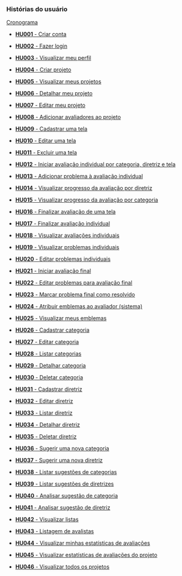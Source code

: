 ### Histórias do usuário

[Cronograma](./cronograma.md)

- [**HU001** - Criar conta](./hu-001/read.md)
- [**HU002** - Fazer login](./hu-002/read.md)
- [**HU003** - Visualizar meu perfil]()

- [**HU004** - Criar projeto](./hu-004/read.md)
- [**HU005** - Visualizar meus projetos](./hu-005/read.md)
- [**HU006** - Detalhar meu projeto](./hu-006/read.md)
- [**HU007** - Editar meu projeto]()
- [**HU008** - Adicionar avaliadores ao projeto]()
- [**HU009** - Cadastrar uma tela](./hu-009/read.md)
- [**HU010** - Editar uma tela]()
- [**HU011** - Excluir uma tela]()

- [**HU012** - Iniciar avaliação individual por categoria, diretriz e tela](./hu-012/read.md)
- [**HU013** - Adicionar problema à avaliação individual](./hu-013/read.md)
- [**HU014** - Visualizar progresso da avaliação por diretriz](./hu-014/read.md)
- [**HU015** - Visualizar progresso da avaliação por categoria](./hu-015/read.md)
- [**HU016** - Finalizar avaliação de uma tela](./hu-016/read.md)
- [**HU017** - Finalizar avaliação individual](./hu-017/read.md)
- [**HU018** - Visualizar avaliações individuais]()
- [**HU019** - Visualizar problemas individuais](./hu-019/read.md)
- [**HU020** - Editar problemas individuais]()
- [**HU021** - Iniciar avaliação final]()
- [**HU022** - Editar problemas para avaliação final]()
- [**HU023** - Marcar problema final como resolvido]()

- [**HU024** - Atribuir emblemas ao avaliador (sistema)]()
- [**HU025** - Visualizar meus emblemas]()

- [**HU026** - Cadastrar categoria](./hu-026/read.md)
- [**HU027** - Editar categoria](./hu-027/read.md)
- [**HU028** - Listar categorias](./hu-028/read.md)
- [**HU029** - Detalhar categoria](./hu-029/read.md)
- [**HU030** - Deletar categoria](./hu-030/read.md)

- [**HU031** - Cadastrar diretriz]()
- [**HU032** - Editar diretriz]()
- [**HU033** - Listar diretriz]()
- [**HU034** - Detalhar diretriz]()
- [**HU035** - Deletar diretriz]()

- [**HU036** - Sugerir uma nova categoria]()
- [**HU037** - Sugerir uma nova diretriz]()
- [**HU038** - Listar sugestões de categorias]()
- [**HU039** - Listar sugestões de diretrizes]()
- [**HU040** - Analisar sugestão de categoria]()
- [**HU041** - Analisar sugestão de diretriz]()
- [**HU042** - Visualizar listas]()

- [**HU043** - Listagem de avalistas]()

- [**HU044** - Visualizar minhas estatísticas de avaliações]()
- [**HU045** - Visualizar estatísticas de avaliações do projeto]()

- [**HU046** - Visualizar todos os projetos]()
